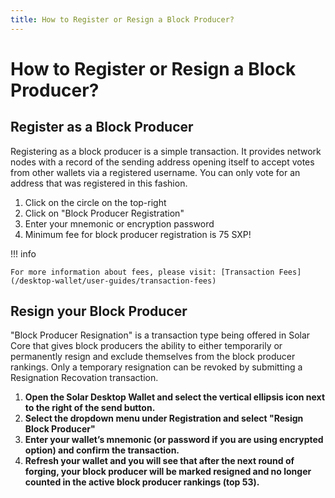 ```yaml
---
title: How to Register or Resign a Block Producer?
---
```


# How to Register or Resign a Block Producer?

## Register as a Block Producer

Registering as a block producer is a simple transaction. It provides network nodes with a record of the sending address opening itself to accept votes from other wallets via a registered username. You can only vote for an address that was registered in this fashion.

1. Click on the circle on the top-right
2. Click on "Block Producer Registration"
3. Enter your mnemonic or encryption password
4. Minimum fee for block producer registration is 75 SXP!

!!! info

    For more information about fees, please visit: [Transaction Fees](/desktop-wallet/user-guides/transaction-fees)

## **Resign your Block Producer**

"Block Producer Resignation" is a transaction type being offered in Solar Core that gives block producers the ability to either temporarily or permanently resign and exclude themselves from the block producer rankings. Only a temporary resignation can be revoked by submitting a Resignation Recovation transaction.

1. **Open the Solar Desktop Wallet and select the vertical ellipsis icon next to the right of the send button.**
2. **Select the dropdown menu under Registration and select "Resign Block Producer"**
3. **Enter your wallet’s mnemonic (or password if you are using encrypted option) and confirm the transaction.**
4. **Refresh your wallet and you will see that after the next round of forging, your block producer will be marked resigned and no longer counted in the active block producer rankings (top 53).**
